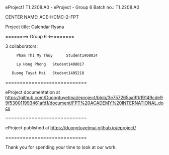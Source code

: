 <p>eProject1
T1.2208.A0 - eProject - Group 6
Batch no.: T1.2208.A0

CENTER NAME: ACE-HCMC-2-FPT

Project title: Calendar Ryana

========> Group 6 <=========

3 collaborators:

         Pham Thi My Thuy      Student1408034

         Ly Hong Phong   Student1408017
         
       Duong Tuyet Mai   Student1405218
============================

eProject documentation at https://github.com/Duongtuyetmai/eproject/blob/3e757265aa9fb19149cde99f530011993461afd1/document/FPT%20ACADEMY%20INTERNATIONAL.docx

============================

eProject published at  https://duongtuyetmai.github.io/eproject/

============================

Thank you for spending your time to look at our work.
</p>
